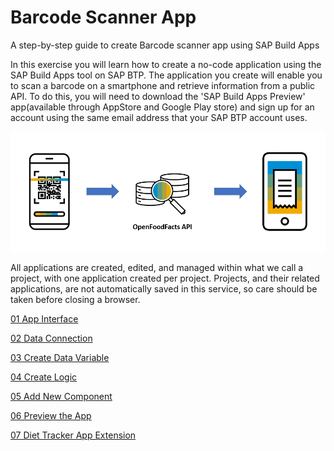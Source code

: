 # Barcode Scanner App

A step-by-step guide to create Barcode scanner app using SAP Build Apps

In this exercise you will learn how to create a no-code application using the SAP Build Apps tool on SAP BTP. The application you create will enable you to scan a barcode on a smartphone and retrieve information from a public API. To do this, you will need to download the 'SAP Build Apps Preview' app(available through AppStore and Google Play store) and sign up for an account using the same email address that your SAP BTP account uses.

![openfoodfacts](images/OpenFoodFactsDiagram.png)

All applications are created, edited, and managed within what we call a project, with one application created per project. Projects, and their related applications, are not automatically saved in this service, so care should be taken before closing a browser.


<a href="https://github.com/SAP-samples/build-apps-enablement/blob/main/CashSalesOrderEnablement/front-end-applications/Bar-code-scanner-app/01%20App%20Interface/README.md"> 01 App Interface</a>

<a href="https://github.com/SAP-samples/build-apps-enablement/blob/main/CashSalesOrderEnablement/front-end-applications/Bar-code-scanner-app/02%20Data%20Conenction/Readme.md"> 02 Data Connection</a>

<a href="https://github.com/SAP-samples/build-apps-enablement/blob/main/CashSalesOrderEnablement/front-end-applications/Bar-code-scanner-app/03%20Create%20a%20Data%20Variable/readme.md">03 Create Data Variable</a>

<a href="https://github.com/SAP-samples/build-apps-enablement/blob/main/CashSalesOrderEnablement/front-end-applications/Bar-code-scanner-app/04%20Create%20Logic/Readme.md">04 Create Logic</a>

<a href="https://github.com/SAP-samples/build-apps-enablement/blob/main/CashSalesOrderEnablement/front-end-applications/Bar-code-scanner-app/05%20Add%20New%20Component/Readme.md"> 05 Add New Component</a>

<a href="https://github.com/SAP-samples/build-apps/blob/main/Workshops/front-end-applications/Bar-code-scanner-app/06%20Preview%20the%20App/Readme.md"> 06 Preview the App</a>

<a href="https://github.com/SAP-samples/build-apps-enablement/blob/main/CashSalesOrderEnablement/front-end-applications/Bar-code-scanner-app/07%20Diet%20Tracker%20Extension/readme.md"> 07 Diet Tracker App Extension</a>



